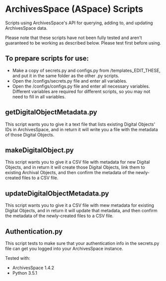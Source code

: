 # ArchivesSpace (ASpace) Scripts
Scripts using ArchivesSpace's API for querying, adding to, and updating ArchivesSpace data. 

Please note that these scripts have not been fully tested and aren't guaranteed to be working as described below. Please test first before using.

## To prepare scripts for use:

- Make a copy of secrets.py and configs.py from /templates_EDIT_THESE, and put it in the same folder as the other .py scripts. 
- Open the /configs/secrets.py file and enter all variables.
- Open the /configs/configs.py file and enter all necessary variables. Different variables are required for different scripts, so you may not need to fill in all variables.


## getDigitalObjectMetadata.py
This script wants you to give it a text file that lists existing Digital Objects' IDs in ArchivesSpace, and in return it will write you a file with the metadata of those Digital Objects.

## makeDigitalObject.py
This script wants you to give it a CSV file with metadata for new Digital Objects, and in return it will create those Digital Objects, link them to existing Archival Objects, and then confirm the metadata of the newly-created files to a CSV file.

## updateDigitalObjectMetadata.py
This script wants you to give it a CSV file with mew metadata for existing Digital Objects, and in return it will update that metadata, and then confirm the metadata of the newly-created files to a CSV file.

## Authentication.py
This script tests to make sure that your authentication info in the secrets.py file can get you logged into your ArchivesSpace instance. 


Tested with:
- ArchivesSpace 1.4.2
- Python 3.5.1